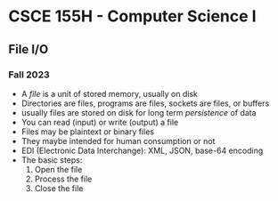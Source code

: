 
# CSCE 155H - Computer Science I
## File I/O
### Fall 2023

* A *file* is a unit of stored memory, usually on disk
* Directories are files, programs are files, sockets are files, or buffers
* usually files are stored on disk for long term *persistence* of data
* You can read (input) or write (output) a file
* Files may be plaintext or binary files
* They maybe intended for human consumption or not
* EDI (Electronic Data Interchange): XML, JSON, base-64 encoding
* The basic steps:
  1. Open the file
  2. Process the file
  3. Close the file
